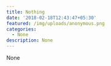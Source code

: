 ```yaml
---
title: Nothing
date: '2018-02-18T12:43:47+05:30'
featured: /img/uploads/anonymous.png
categories:
  - None
description: None
---
```

None
